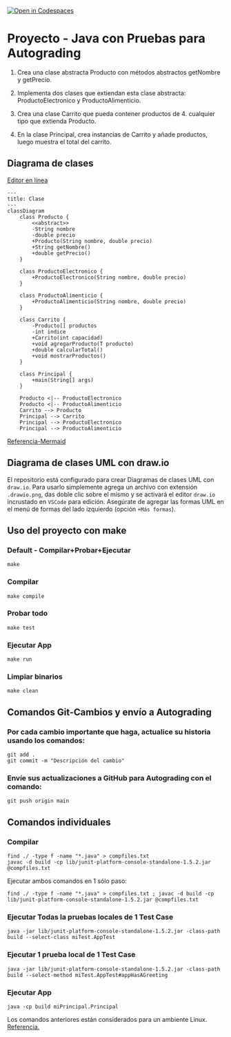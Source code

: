 [![Open in Codespaces](https://classroom.github.com/assets/launch-codespace-2972f46106e565e64193e422d61a12cf1da4916b45550586e14ef0a7c637dd04.svg)](https://classroom.github.com/open-in-codespaces?assignment_repo_id=17066522)
# Proyecto - Java con Pruebas para Autograding

1. Crea una clase abstracta Producto con métodos abstractos getNombre y getPrecio.

2. Implementa dos clases que extiendan esta clase abstracta: ProductoElectronico y ProductoAlimenticio.

3. Crea una clase Carrito que pueda contener productos de 4. cualquier tipo que extienda Producto.

5. En la clase Principal, crea instancias de Carrito y añade productos, luego muestra el total del carrito.

## Diagrama de clases
[Editor en línea](https://mermaid.live/)
```mermaid
---
title: Clase
---
classDiagram
    class Producto {
        <<abstract>>
        -String nombre
        -double precio
        +Producto(String nombre, double precio)
        +String getNombre()
        +double getPrecio()
    }

    class ProductoElectronico {
        +ProductoElectronico(String nombre, double precio)
    }

    class ProductoAlimenticio {
        +ProductoAlimenticio(String nombre, double precio)
    }

    class Carrito {
        -Producto[] productos
        -int indice
        +Carrito(int capacidad)
        +void agregarProducto(T producto)
        +double calcularTotal()
        +void mostrarProductos()
    }

    class Principal {
        +main(String[] args)
    }

    Producto <|-- ProductoElectronico
    Producto <|-- ProductoAlimenticio
    Carrito --> Producto
    Principal --> Carrito
    Principal --> ProductoElectronico
    Principal --> ProductoAlimenticio
```
[Referencia-Mermaid](https://mermaid.js.org/syntax/classDiagram.html)

## Diagrama de clases UML con draw.io
El repositorio está configurado para crear Diagramas de clases UML con ```draw.io```. Para usarlo simplemente agrega un archivo con extensión ```.drawio.png```, das doble clic sobre el mismo y se activará el editor ```draw.io``` incrustado en ```VSCode``` para edición. Asegúrate de agregar las formas UML en el menú de formas del lado izquierdo (opción ```+Más formas```).

## Uso del proyecto con make

### Default - Compilar+Probar+Ejecutar
```
make
```
### Compilar
```
make compile
```
### Probar todo
```
make test
```
### Ejecutar App
```
make run
```
### Limpiar binarios
```
make clean
```
## Comandos Git-Cambios y envío a Autograding

### Por cada cambio importante que haga, actualice su historia usando los comandos:
```
git add .
git commit -m "Descripción del cambio"
```
### Envíe sus actualizaciones a GitHub para Autograding con el comando:
```
git push origin main
```
## Comandos individuales
### Compilar

```
find ./ -type f -name "*.java" > compfiles.txt
javac -d build -cp lib/junit-platform-console-standalone-1.5.2.jar @compfiles.txt
```
Ejecutar ambos comandos en 1 sólo paso:

```
find ./ -type f -name "*.java" > compfiles.txt ; javac -d build -cp lib/junit-platform-console-standalone-1.5.2.jar @compfiles.txt
```


### Ejecutar Todas la pruebas locales de 1 Test Case

```
java -jar lib/junit-platform-console-standalone-1.5.2.jar -class-path build --select-class miTest.AppTest
```
### Ejecutar 1 prueba local de 1 Test Case

```
java -jar lib/junit-platform-console-standalone-1.5.2.jar -class-path build --select-method miTest.AppTest#appHasAGreeting
```
### Ejecutar App
```
java -cp build miPrincipal.Principal
```
Los comandos anteriores están considerados para un ambiente Linux. [Referencia.](https://www.baeldung.com/junit-run-from-command-line)
